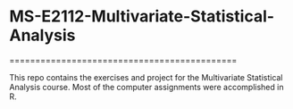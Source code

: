 # MS-E2112-Multivariate-Statistical-Analysis
============================================


This repo contains the exercises and project for the Multivariate Statistical Analysis course. Most of the computer assignments were
accomplished in R.
